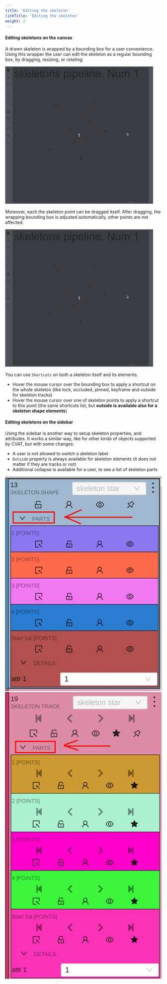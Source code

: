 ```yaml
---
title: 'Editing the skeleton'
linkTitle: 'Editing the skeleton'
weight: 2
---
```


#### Editing skeletons on the canvas

A drawn skeleton is wrapped by a bounding box for a user convenience.
Using this wrapper the user can edit the skeleton as a regular bounding box, by dragging, resizing, or rotating:

![](/images/skeleton_editing_canvas.gif)

Moreover, each the skeleton point can be dragged itself. After dragging, the wrapping bounding box is
adjusted automatically, other points are not affected:

![](/images/skeleton_editing_canvas-2.gif)

You can use `Shortcuts` on both a skeleton itself and its elements.
- Hover the mouse cursor over the bounding box to apply a shortcut on the whole skeleton
(like lock, occluded, pinned, keyframe and outside for skeleton tracks)
- Hover the mouse cursor over one of skeleton points to apply a shortcut to this point
(the same shortcuts list, but **outside is available also for a skeleton shape elements**)

#### Editing skeletons on the sidebar

Using the sidebar is another way to setup skeleton properties, and attributes.
It works a similar way, like for other kinds of objects supported by CVAT, but with some changes:

- A user is not allowed to switch a skeleton label
- `Outside` property is always available for skeleton elements (it does not matter if they are tracks or not)
- Additional collapse is available for a user, to see a list of skeleton parts

![](/images/image-skeleton-shape-sidebar.jpg)    ![](/images/image-skeleton-track-sidebar.jpg)
